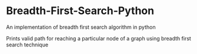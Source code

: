 Breadth-First-Search-Python
===========================

An implementation of breadth first search algorithm in python

Prints valid path for reaching a particular node of a graph using breadth first search technique
